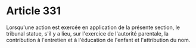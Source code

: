 # Article 331

Lorsqu'une action est exercée en application de la présente section, le tribunal statue, s'il y a lieu, sur l'exercice de l'autorité parentale, la contribution à l'entretien et à l'éducation de l'enfant et l'attribution du nom.
